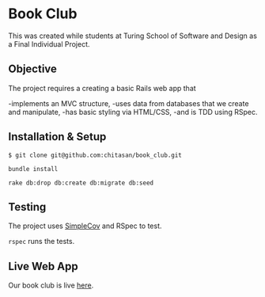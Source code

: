 # Book Club

This was created while students at Turing School of Software and Design as a Final Individual Project. 

## Objective
The project requires a creating a basic Rails web app that 

  -implements an MVC structure,
  -uses data from databases that we create and manipulate,
  -has basic styling via HTML/CSS,
  -and is TDD using RSpec.

## Installation & Setup
`$ git clone git@github.com:chitasan/book_club.git`

`bundle install`

`rake db:drop db:create db:migrate db:seed`

## Testing
The project uses <a href="https://github.com/colszowka/simplecov"> SimpleCov</a> and <a href="https://github.com/rspec/rspec"> </a>RSpec to test. 

`rspec` runs the tests.

## Live Web App
Our book club is live <a href="https://peaceful-journey-37079.herokuapp.com/"> here</a>. 


